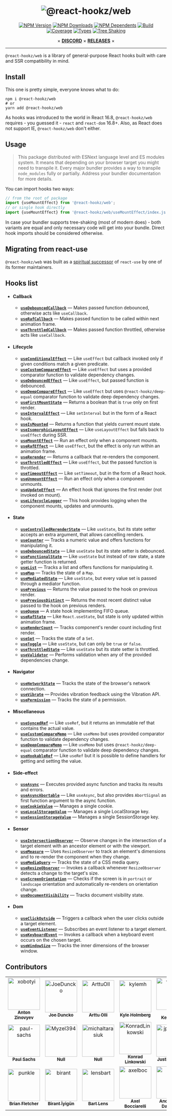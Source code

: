 <div align="center">

# ![@react-hookz/web](.github/logo.png)

[![NPM Version](https://flat.badgen.net/npm/v/@react-hookz/web)](https://www.npmjs.com/package/@react-hookz/web)
[![NPM Downloads](https://flat.badgen.net/npm/dm/@react-hookz/web)](https://www.npmjs.com/package/@react-hookz/web)
[![NPM Dependents](https://flat.badgen.net/npm/dependents/@react-hookz/web)](https://www.npmjs.com/package/@react-hookz/web)
[![Build](https://img.shields.io/github/actions/workflow/status/react-hookz/web/ci-cd.yml?branch=master&style=flat-square)](https://github.com/react-hookz/web/actions)
[![Coverage](https://flat.badgen.net/codecov/c/github/react-hookz/web)](https://app.codecov.io/gh/react-hookz/web)
[![Types](https://flat.badgen.net/npm/types/@react-hookz/web)](https://www.npmjs.com/package/@react-hookz/web)
[![Tree Shaking](https://flat.badgen.net/bundlephobia/tree-shaking/@react-hookz/web)](https://bundlephobia.com/result?p=@react-hookz/web)

× **[DISCORD](https://discord.gg/Fjwphtu65f)** ×
**[RELEASES](https://github.com/react-hookz/web/releases)** ×

</div>

---

`@react-hookz/web` is a library of general-purpose React hooks built with care and SSR compatibility
in mind.

## Install

This one is pretty simple, everyone knows what to do:

```shell
npm i @react-hookz/web
# or
yarn add @react-hookz/web
```

As hooks was introduced to the world in React 16.8, `@react-hookz/web` requires - you guessed it -
`react` and `react-dom` 16.8+.
Also, as React does not support IE, `@react-hookz/web` don't either.

## Usage

> This package distributed with ESNext language level and ES modules system.
> It means that depending on your browser target you might need to transpile it. Every major
> bundler provides a way to transpile `node_modules` fully or partially.
> Address your bundler documentation for more details.

You can import hooks two ways:

```ts
// from the root of package
import {useMountEffect} from '@react-hookz/web';
// or single hook directly
import {useMountEffect} from '@react-hookz/web/useMountEffect/index.js';
```

In case your bundler supports tree-shaking (most of modern does) - both variants are equal and only
necessary code will get into your bundle. Direct hook imports should be considered otherwise.

## Migrating from react-use

`@react-hookz/web` was built as
a [spiritual successor](https://github.com/streamich/react-use/issues/1974) of `react-use` by one of
its former maintainers.

## Hooks list

- #### Callback

	- [**`useDebouncedCallback`**](./src/useDebouncedCallback/index.ts)
		— Makes passed function debounced, otherwise acts like `useCallback`.
	- [**`useRafCallback`**](./src/useRafCallback/index.ts)
		— Makes passed function to be called within next animation frame.
	- [**`useThrottledCallback`**](./src/useThrottledCallback/index.ts)
		— Makes passed function throttled, otherwise acts like `useCallback`.

- #### Lifecycle

	- [**`useConditionalEffect`**](./src/useConditionalEffect/index.ts)
		— Like `useEffect` but callback invoked only if given conditions match a given predicate.
	- [**`useCustomCompareEffect`**](./src/useCustomCompareEffect/index.ts)
		— Like `useEffect` but uses a provided comparator function to validate dependency changes.
	- [**`useDebouncedEffect`**](./src/useDebouncedEffect/index.ts)
		— Like `useEffect`, but passed function is debounced.
	- [**`useDeepCompareEffect`**](./src/useDeepCompareEffect/index.ts)
		— Like `useEffect` but uses `@react-hookz/deep-equal` comparator function to validate deep
		dependency changes.
	- [**`useFirstMountState`**](./src/useFirstMountState/index.ts)
		— Returns a boolean that is `true` only on first render.
	- [**`useIntervalEffect`**](./src/useIntervalEffect/index.ts)
		— Like `setInterval` but in the form of a React hook.
	- [**`useIsMounted`**](./src/useIsMounted/index.ts)
		— Returns a function that yields current mount state.
	- [**`useIsomorphicLayoutEffect`**](./src/useIsomorphicLayoutEffect/index.ts)
		— Like `useLayoutEffect` but falls back to `useEffect` during SSR.
	- [**`useMountEffect`**](./src/useMountEffect/index.ts)
		— Run an effect only when a component mounts.
	- [**`useRafEffect`**](./src/useRafEffect/index.ts)
		— Like `useEffect`, but the effect is only run within an animation frame.
	- [**`useRerender`**](./src/useRerender/index.ts)
		— Returns a callback that re-renders the component.
	- [**`useThrottledEffect`**](./src/useThrottledEffect/index.ts)
		— Like `useEffect`, but the passed function is throttled.
	- [**`useTimeoutEffect`**](./src/useTimeoutEffect/index.ts)
		— Like `setTimeout`, but in the form of a React hook.
	- [**`useUnmountEffect`**](./src/useUnmountEffect/index.ts)
		— Run an effect only when a component unmounts.
	- [**`useUpdateEffect`**](./src/useUpdateEffect/index.ts)
		— An effect hook that ignores the first render (not invoked on mount).
	- [**`useLifecycleLogger`**](./src/useLifecycleLogger/index.ts)
		— This hook provides logging when the component mounts, updates and unmounts.

- #### State

	- [**`useControlledRerenderState`**](./src/useControlledRerenderState/index.ts)
		— Like `useState`, but its state setter accepts an extra argument, that allows cancelling
		renders.
	- [**`useCounter`**](./src/useCounter/index.ts)
		— Tracks a numeric value and offers functions for manipulating it.
	- [**`useDebouncedState`**](./src/useDebouncedState/index.ts)
		— Like `useState` but its state setter is debounced.
	- [**`useFunctionalState`**](./src/useFunctionalState/index.ts)
		— Like `useState` but instead of raw state, a state getter function is returned.
	- [**`useList`**](./src/useList/index.ts)
		— Tracks a list and offers functions for manipulating it.
	- [**`useMap`**](./src/useMap/index.ts) — Tracks the
		state of a `Map`.
	- [**`useMediatedState`**](./src/useMediatedState/index.ts)
		— Like `useState`, but every value set is passed through a mediator function.
	- [**`usePrevious`**](./src/usePrevious/index.ts) —
		Returns the value passed to the hook on previous render.
	- [**`usePreviousDistinct`**](./src/usePreviousDistinct/index.ts) —
		Returns the most recent distinct value passed to the hook on previous renders.
	- [**`useQueue`**](./src/useQueue/index.ts) —
		A state hook implementing FIFO queue.
	- [**`useRafState`**](./src/useRafState/index.ts) —
		Like `React.useState`, but state is only updated within animation frame.
	- [**`useRenderCount`**](./src/useRenderCount/index.ts) —
		Tracks component's render count including first render.
	- [**`useSet`**](./src/useSet/index.ts) — Tracks the
		state of a `Set`.
	- [**`useToggle`**](./src/useToggle/index.ts) — Like
		`useState`, but can only be `true` or `false`.
	- [**`useThrottledState`**](./src/useThrottledState/index.ts)
		— Like `useState` but its state setter is throttled.
	- [**`useValidator`**](./src/useValidator/index.ts)
		— Performs validation when any of the provided dependencies change.

- #### Navigator

	- [**`useNetworkState`**](./src/useNetworkState/index.ts)
		— Tracks the state of the browser's network connection.
	- [**`useVibrate`**](./src/useVibrate/index.ts)
		— Provides vibration feedback using the Vibration API.
	- [**`usePermission`**](./src/usePermission/index.ts)
		— Tracks the state of a permission.

- #### Miscellaneous

	- [**`useSyncedRef`**](./src/useSyncedRef/index.ts)
		— Like `useRef`, but it returns an immutable ref that contains the actual value.
	- [**`useCustomCompareMemo`**](./src/useCustomCompareMemo/index.ts)
		— Like `useMemo` but uses provided comparator function to validate dependency changes.
	- [**`useDeepCompareMemo`**](./src/useDeepCompareMemo/index.ts)
		— Like `useMemo` but uses `@react-hookz/deep-equal` comparator function to validate deep
		dependency changes.
	- [**`useHookableRef`**](./src/useHookableRef/index.ts)
		— Like `useRef` but it is possible to define handlers for getting and setting the value.

- #### Side-effect

	- [**`useAsync`**](./src/useAsync/index.ts)
		— Executes provided async function and tracks its results and errors.
	- [**`useAsyncAbortable`**](./src/useAsyncAbortable/index.ts)
		— Like `useAsync`, but also provides `AbortSignal` as first function argument to the async
		function.
	- [**`useCookieValue`**](./src/useCookieValue/index.ts)
		— Manages a single cookie.
	- [**`useLocalStorageValue`**](./src/useLocalStorageValue/index.ts)
		— Manages a single LocalStorage key.
	- [**`useSessionStorageValue`**](./src/useSessionStorageValue/index.ts)
		— Manages a single SessionStorage key.

- #### Sensor

	- [**`useIntersectionObserver`**](./src/useIntersectionObserver/index.ts)
		— Observe changes in the intersection of a target element with an ancestor element or with the
		viewport.
	- [**`useMeasure`**](./src/useMeasure/index.ts) —
		Uses `ResizeObserver` to track an element's dimensions and to re-render the component when they
		change.
	- [**`useMediaQuery`**](./src/useMediaQuery/index.ts)
		— Tracks the state of a CSS media query.
	- [**`useResizeObserver`**](./src/useResizeObserver/index.ts)
		— Invokes a callback whenever `ResizeObserver` detects a change to the target's size.
	- [**`useScreenOrientation`**](./src/useScreenOrientation/index.ts)
		— Checks if the screen is in `portrait` or `landscape` orientation and automatically re-renders
		on orientation change.
	- [**`useDocumentVisibility`**](./src/useDocumentVisibility/index.ts)
		— Tracks document visibility state.

- #### Dom

	- [**`useClickOutside`**](./src/useClickOutside/index.ts)
		— Triggers a callback when the user clicks outside a target element.
	- [**`useEventListener`**](./src/useEventListener/index.ts)
		— Subscribes an event listener to a target element.
	- [**`useKeyboardEvent`**](./src/useKeyboardEvent/index.ts)
		— Invokes a callback when a keyboard event occurs on the chosen target.
	- [**`useWindowSize`**](./src/useWindowSize/index.ts)
		— Tracks the inner dimensions of the browser window.

## Contributors

<!-- readme: collaborators,contributors,semantic-release-bot/-,lint-action/- -start -->
<table>
	<tbody>
		<tr>
            <td align="center">
                <a href="https://github.com/xobotyi">
                    <img src="https://avatars.githubusercontent.com/u/6178739?v=4" width="100;" alt="xobotyi"/>
                    <br />
                    <sub><b>Anton Zinovyev</b></sub>
                </a>
            </td>
            <td align="center">
                <a href="https://github.com/JoeDuncko">
                    <img src="https://avatars.githubusercontent.com/u/6749768?v=4" width="100;" alt="JoeDuncko"/>
                    <br />
                    <sub><b>Joe Duncko</b></sub>
                </a>
            </td>
            <td align="center">
                <a href="https://github.com/ArttuOll">
                    <img src="https://avatars.githubusercontent.com/u/60509537?v=4" width="100;" alt="ArttuOll"/>
                    <br />
                    <sub><b>Arttu Olli</b></sub>
                </a>
            </td>
            <td align="center">
                <a href="https://github.com/kylemh">
                    <img src="https://avatars.githubusercontent.com/u/9523719?v=4" width="100;" alt="kylemh"/>
                    <br />
                    <sub><b>Kyle Holmberg</b></sub>
                </a>
            </td>
            <td align="center">
                <a href="https://github.com/wesgro">
                    <img src="https://avatars.githubusercontent.com/u/595567?v=4" width="100;" alt="wesgro"/>
                    <br />
                    <sub><b>Jake Ketcheson</b></sub>
                </a>
            </td>
            <td align="center">
                <a href="https://github.com/Rey-Wang">
                    <img src="https://avatars.githubusercontent.com/u/45580554?v=4" width="100;" alt="Rey-Wang"/>
                    <br />
                    <sub><b>Rey Wang</b></sub>
                </a>
            </td>
            <td align="center">
                <a href="https://github.com/AndreasNel">
                    <img src="https://avatars.githubusercontent.com/u/17763359?v=4" width="100;" alt="AndreasNel"/>
                    <br />
                    <sub><b>Andreas Nel</b></sub>
                </a>
            </td>
            <td align="center">
                <a href="https://github.com/fengkx">
                    <img src="https://avatars.githubusercontent.com/u/16515468?v=4" width="100;" alt="fengkx"/>
                    <br />
                    <sub><b>Fengkx</b></sub>
                </a>
            </td>
		</tr>
		<tr>
            <td align="center">
                <a href="https://github.com/paul-sachs">
                    <img src="https://avatars.githubusercontent.com/u/11449728?v=4" width="100;" alt="paul-sachs"/>
                    <br />
                    <sub><b>Paul Sachs</b></sub>
                </a>
            </td>
            <td align="center">
                <a href="https://github.com/Myzel394">
                    <img src="https://avatars.githubusercontent.com/u/50424412?v=4" width="100;" alt="Myzel394"/>
                    <br />
                    <sub><b>Null</b></sub>
                </a>
            </td>
            <td align="center">
                <a href="https://github.com/michaltarasiuk">
                    <img src="https://avatars.githubusercontent.com/u/69385846?v=4" width="100;" alt="michaltarasiuk"/>
                    <br />
                    <sub><b>Null</b></sub>
                </a>
            </td>
            <td align="center">
                <a href="https://github.com/KonradLinkowski">
                    <img src="https://avatars.githubusercontent.com/u/26126510?v=4" width="100;" alt="KonradLinkowski"/>
                    <br />
                    <sub><b>Konrad Linkowski</b></sub>
                </a>
            </td>
            <td align="center">
                <a href="https://github.com/jpwallace22">
                    <img src="https://avatars.githubusercontent.com/u/93415734?v=4" width="100;" alt="jpwallace22"/>
                    <br />
                    <sub><b>Justin Wallace</b></sub>
                </a>
            </td>
            <td align="center">
                <a href="https://github.com/JoshuaStewartEntelect">
                    <img src="https://avatars.githubusercontent.com/u/92043787?v=4" width="100;" alt="JoshuaStewartEntelect"/>
                    <br />
                    <sub><b>Joshua Stewart</b></sub>
                </a>
            </td>
            <td align="center">
                <a href="https://github.com/dantman">
                    <img src="https://avatars.githubusercontent.com/u/53399?v=4" width="100;" alt="dantman"/>
                    <br />
                    <sub><b>Daniel Friesen</b></sub>
                </a>
            </td>
            <td align="center">
                <a href="https://github.com/ChloeMouret">
                    <img src="https://avatars.githubusercontent.com/u/63965373?v=4" width="100;" alt="ChloeMouret"/>
                    <br />
                    <sub><b>Null</b></sub>
                </a>
            </td>
		</tr>
		<tr>
            <td align="center">
                <a href="https://github.com/punkle">
                    <img src="https://avatars.githubusercontent.com/u/553697?v=4" width="100;" alt="punkle"/>
                    <br />
                    <sub><b>Brian Fletcher</b></sub>
                </a>
            </td>
            <td align="center">
                <a href="https://github.com/birant">
                    <img src="https://avatars.githubusercontent.com/u/29652801?v=4" width="100;" alt="birant"/>
                    <br />
                    <sub><b>Birant İyigün</b></sub>
                </a>
            </td>
            <td align="center">
                <a href="https://github.com/lensbart">
                    <img src="https://avatars.githubusercontent.com/u/20876627?v=4" width="100;" alt="lensbart"/>
                    <br />
                    <sub><b>Bart Lens</b></sub>
                </a>
            </td>
            <td align="center">
                <a href="https://github.com/axelboc">
                    <img src="https://avatars.githubusercontent.com/u/2936402?v=4" width="100;" alt="axelboc"/>
                    <br />
                    <sub><b>Axel Bocciarelli</b></sub>
                </a>
            </td>
            <td align="center">
                <a href="https://github.com/akd-io">
                    <img src="https://avatars.githubusercontent.com/u/30059155?v=4" width="100;" alt="akd-io"/>
                    <br />
                    <sub><b>Anders Kjær Damgaard</b></sub>
                </a>
            </td>
		</tr>
	<tbody>
</table>
<!-- readme: collaborators,contributors,semantic-release-bot/-,lint-action/- -end -->
